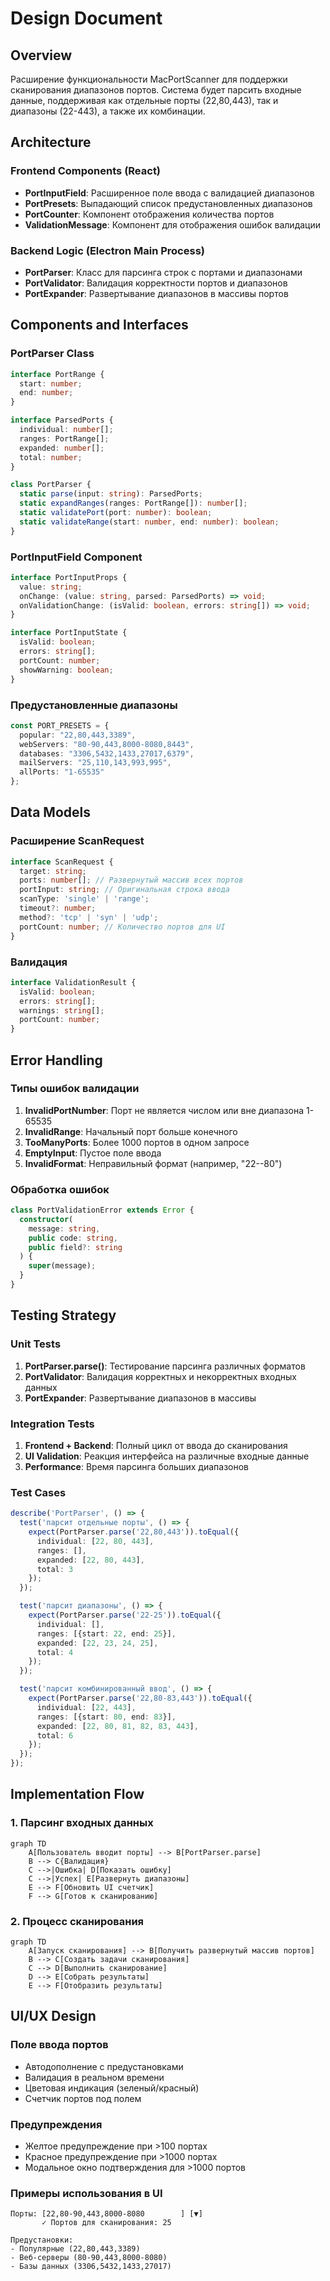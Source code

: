 # Design Document

## Overview

Расширение функциональности MacPortScanner для поддержки сканирования диапазонов портов. Система будет парсить входные данные, поддерживая как отдельные порты (22,80,443), так и диапазоны (22-443), а также их комбинации.

## Architecture

### Frontend Components (React)
- **PortInputField**: Расширенное поле ввода с валидацией диапазонов
- **PortPresets**: Выпадающий список предустановленных диапазонов
- **PortCounter**: Компонент отображения количества портов
- **ValidationMessage**: Компонент для отображения ошибок валидации

### Backend Logic (Electron Main Process)
- **PortParser**: Класс для парсинга строк с портами и диапазонами
- **PortValidator**: Валидация корректности портов и диапазонов
- **PortExpander**: Развертывание диапазонов в массивы портов

## Components and Interfaces

### PortParser Class
```typescript
interface PortRange {
  start: number;
  end: number;
}

interface ParsedPorts {
  individual: number[];
  ranges: PortRange[];
  expanded: number[];
  total: number;
}

class PortParser {
  static parse(input: string): ParsedPorts;
  static expandRanges(ranges: PortRange[]): number[];
  static validatePort(port: number): boolean;
  static validateRange(start: number, end: number): boolean;
}
```

### PortInputField Component
```typescript
interface PortInputProps {
  value: string;
  onChange: (value: string, parsed: ParsedPorts) => void;
  onValidationChange: (isValid: boolean, errors: string[]) => void;
}

interface PortInputState {
  isValid: boolean;
  errors: string[];
  portCount: number;
  showWarning: boolean;
}
```

### Предустановленные диапазоны
```typescript
const PORT_PRESETS = {
  popular: "22,80,443,3389",
  webServers: "80-90,443,8000-8080,8443",
  databases: "3306,5432,1433,27017,6379",
  mailServers: "25,110,143,993,995",
  allPorts: "1-65535"
};
```

## Data Models

### Расширение ScanRequest
```typescript
interface ScanRequest {
  target: string;
  ports: number[]; // Развернутый массив всех портов
  portInput: string; // Оригинальная строка ввода
  scanType: 'single' | 'range';
  timeout?: number;
  method?: 'tcp' | 'syn' | 'udp';
  portCount: number; // Количество портов для UI
}
```

### Валидация
```typescript
interface ValidationResult {
  isValid: boolean;
  errors: string[];
  warnings: string[];
  portCount: number;
}
```

## Error Handling

### Типы ошибок валидации
1. **InvalidPortNumber**: Порт не является числом или вне диапазона 1-65535
2. **InvalidRange**: Начальный порт больше конечного
3. **TooManyPorts**: Более 1000 портов в одном запросе
4. **EmptyInput**: Пустое поле ввода
5. **InvalidFormat**: Неправильный формат (например, "22--80")

### Обработка ошибок
```typescript
class PortValidationError extends Error {
  constructor(
    message: string,
    public code: string,
    public field?: string
  ) {
    super(message);
  }
}
```

## Testing Strategy

### Unit Tests
1. **PortParser.parse()**: Тестирование парсинга различных форматов
2. **PortValidator**: Валидация корректных и некорректных входных данных
3. **PortExpander**: Развертывание диапазонов в массивы

### Integration Tests
1. **Frontend + Backend**: Полный цикл от ввода до сканирования
2. **UI Validation**: Реакция интерфейса на различные входные данные
3. **Performance**: Время парсинга больших диапазонов

### Test Cases
```typescript
describe('PortParser', () => {
  test('парсит отдельные порты', () => {
    expect(PortParser.parse('22,80,443')).toEqual({
      individual: [22, 80, 443],
      ranges: [],
      expanded: [22, 80, 443],
      total: 3
    });
  });

  test('парсит диапазоны', () => {
    expect(PortParser.parse('22-25')).toEqual({
      individual: [],
      ranges: [{start: 22, end: 25}],
      expanded: [22, 23, 24, 25],
      total: 4
    });
  });

  test('парсит комбинированный ввод', () => {
    expect(PortParser.parse('22,80-83,443')).toEqual({
      individual: [22, 443],
      ranges: [{start: 80, end: 83}],
      expanded: [22, 80, 81, 82, 83, 443],
      total: 6
    });
  });
});
```

## Implementation Flow

### 1. Парсинг входных данных
```mermaid
graph TD
    A[Пользователь вводит порты] --> B[PortParser.parse]
    B --> C{Валидация}
    C -->|Ошибка| D[Показать ошибку]
    C -->|Успех| E[Развернуть диапазоны]
    E --> F[Обновить UI счетчик]
    F --> G[Готов к сканированию]
```

### 2. Процесс сканирования
```mermaid
graph TD
    A[Запуск сканирования] --> B[Получить развернутый массив портов]
    B --> C[Создать задачи сканирования]
    C --> D[Выполнить сканирование]
    D --> E[Собрать результаты]
    E --> F[Отобразить результаты]
```

## UI/UX Design

### Поле ввода портов
- Автодополнение с предустановками
- Валидация в реальном времени
- Цветовая индикация (зеленый/красный)
- Счетчик портов под полем

### Предупреждения
- Желтое предупреждение при >100 портах
- Красное предупреждение при >1000 портах
- Модальное окно подтверждения для >1000 портов

### Примеры использования в UI
```
Порты: [22,80-90,443,8000-8080        ] [▼]
       ✓ Портов для сканирования: 25

Предустановки:
- Популярные (22,80,443,3389)
- Веб-серверы (80-90,443,8000-8080)
- Базы данных (3306,5432,1433,27017)
```